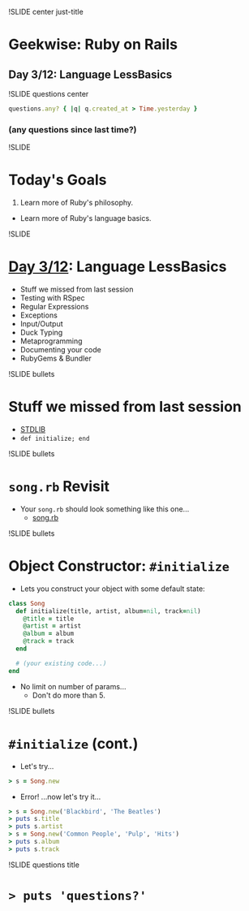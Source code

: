 !SLIDE center just-title
# Geekwise: Ruby on Rails

## Day 3/12: Language LessBasics


!SLIDE questions center

```ruby
questions.any? { |q| q.created_at > Time.yesterday }
```

### (any questions since last time?)

!SLIDE
# Today's Goals

1. Learn more of Ruby's philosophy.
+ Learn more of Ruby's language basics.

!SLIDE
# [Day 3/12](d3): Language LessBasics

* Stuff we missed from last session
* Testing with RSpec
* Regular Expressions
* Exceptions
* Input/Output
* Duck Typing
* Metaprogramming
* Documenting your code
* RubyGems & Bundler


!SLIDE bullets
# Stuff we missed from last session

* [STDLIB](d2#56)
* `def initialize; end`


!SLIDE bullets
# `song.rb` Revisit

* Your `song.rb` should look something like this one...
    * [song.rb](https://github.com/turboladen/ror_class/blob/2366247915e440a664b7ec0280b0057381e482ec/music_db/song.rb)

!SLIDE bullets
# Object Constructor: `#initialize`

* Lets you construct your object with some default state:

```ruby
class Song
  def initialize(title, artist, album=nil, track=nil)
    @title = title
    @artist = artist
    @album = album
    @track = track
  end

  # (your existing code...)
end
```

* No limit on number of params...
    * Don't do more than 5.


!SLIDE bullets
# `#initialize` (cont.)

* Let's try...

```ruby
> s = Song.new
```

* Error!  ...now let's try it...

```ruby
> s = Song.new('Blackbird', 'The Beatles')
> puts s.title
> puts s.artist
> s = Song.new('Common People', 'Pulp', 'Hits')
> puts s.album
> puts s.track
```

!SLIDE questions title

# `> puts 'questions?'`
